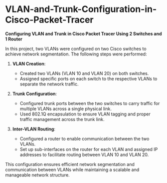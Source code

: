 # VLAN-and-Trunk-Configuration-in-Cisco-Packet-Tracer

**Configuring VLAN and Trunk in Cisco Packet Tracer Using 2 Switches and 1 Router**

In this project, two VLANs were configured on two Cisco switches to achieve network segmentation. The following steps were performed:

1. **VLAN Creation**:
   - Created two VLANs (VLAN 10 and VLAN 20) on both switches.
   - Assigned specific ports on each switch to the respective VLANs to separate the network traffic.

2. **Trunk Configuration**:
   - Configured trunk ports between the two switches to carry traffic for multiple VLANs across a single physical link.
   - Used 802.1Q encapsulation to ensure VLAN tagging and proper traffic management across the trunk link.

3. **Inter-VLAN Routing**:
   - Configured a router to enable communication between the two VLANs.
   - Set up sub-interfaces on the router for each VLAN and assigned IP addresses to facilitate routing between VLAN 10 and VLAN 20.

This configuration ensures efficient network segmentation and communication between VLANs while maintaining a scalable and manageable network structure.
